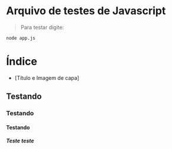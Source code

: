 # Arquivo de testes de Javascript
> Para testar digite:
```
node app.js
```
# Índice 

* [Título e Imagem de capa]

## Testando
### Testando
#### Testando
##### Teste teste
